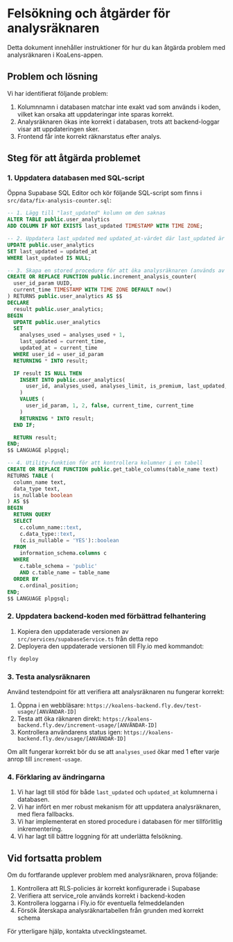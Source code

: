 # Felsökning och åtgärder för analysräknaren

Detta dokument innehåller instruktioner för hur du kan åtgärda problem med analysräknaren i KoaLens-appen.

## Problem och lösning

Vi har identifierat följande problem:

1. Kolumnnamn i databasen matchar inte exakt vad som används i koden, vilket kan orsaka att uppdateringar inte sparas korrekt.
2. Analysräknaren ökas inte korrekt i databasen, trots att backend-loggar visar att uppdateringen sker.
3. Frontend får inte korrekt räknarstatus efter analys.

## Steg för att åtgärda problemet

### 1. Uppdatera databasen med SQL-script

Öppna Supabase SQL Editor och kör följande SQL-script som finns i `src/data/fix-analysis-counter.sql`:

```sql
-- 1. Lägg till "last_updated" kolumn om den saknas
ALTER TABLE public.user_analytics 
ADD COLUMN IF NOT EXISTS last_updated TIMESTAMP WITH TIME ZONE;

-- 2. Uppdatera last_updated med updated_at-värdet där last_updated är NULL
UPDATE public.user_analytics 
SET last_updated = updated_at 
WHERE last_updated IS NULL;

-- 3. Skapa en stored procedure för att öka analysräknaren (används av backend)
CREATE OR REPLACE FUNCTION public.increment_analysis_counter(
  user_id_param UUID,
  current_time TIMESTAMP WITH TIME ZONE DEFAULT now()
) RETURNS public.user_analytics AS $$
DECLARE
  result public.user_analytics;
BEGIN
  UPDATE public.user_analytics
  SET 
    analyses_used = analyses_used + 1,
    last_updated = current_time,
    updated_at = current_time
  WHERE user_id = user_id_param
  RETURNING * INTO result;

  IF result IS NULL THEN
    INSERT INTO public.user_analytics(
      user_id, analyses_used, analyses_limit, is_premium, last_updated, updated_at
    )
    VALUES (
      user_id_param, 1, 2, false, current_time, current_time
    )
    RETURNING * INTO result;
  END IF;

  RETURN result;
END;
$$ LANGUAGE plpgsql;

-- 4. Utility-funktion för att kontrollera kolumner i en tabell
CREATE OR REPLACE FUNCTION public.get_table_columns(table_name text)
RETURNS TABLE (
  column_name text,
  data_type text,
  is_nullable boolean
) AS $$
BEGIN
  RETURN QUERY
  SELECT 
    c.column_name::text, 
    c.data_type::text, 
    (c.is_nullable = 'YES')::boolean
  FROM 
    information_schema.columns c
  WHERE 
    c.table_schema = 'public' 
    AND c.table_name = table_name
  ORDER BY 
    c.ordinal_position;
END;
$$ LANGUAGE plpgsql;
```

### 2. Uppdatera backend-koden med förbättrad felhantering

1. Kopiera den uppdaterade versionen av `src/services/supabaseService.ts` från detta repo
2. Deployera den uppdaterade versionen till Fly.io med kommandot:

```bash
fly deploy
```

### 3. Testa analysräknaren

Använd testendpoint för att verifiera att analysräknaren nu fungerar korrekt:

1. Öppna i en webbläsare: `https://koalens-backend.fly.dev/test-usage/[ANVÄNDAR-ID]`
2. Testa att öka räknaren direkt: `https://koalens-backend.fly.dev/increment-usage/[ANVÄNDAR-ID]`
3. Kontrollera användarens status igen: `https://koalens-backend.fly.dev/usage/[ANVÄNDAR-ID]`

Om allt fungerar korrekt bör du se att `analyses_used` ökar med 1 efter varje anrop till `increment-usage`.

### 4. Förklaring av ändringarna

1. Vi har lagt till stöd för både `last_updated` och `updated_at` kolumnerna i databasen.
2. Vi har infört en mer robust mekanism för att uppdatera analysräknaren, med flera fallbacks.
3. Vi har implementerat en stored procedure i databasen för mer tillförlitlig inkrementering.
4. Vi har lagt till bättre loggning för att underlätta felsökning.

## Vid fortsatta problem

Om du fortfarande upplever problem med analysräknaren, prova följande:

1. Kontrollera att RLS-policies är korrekt konfigurerade i Supabase
2. Verifiera att service_role används korrekt i backend-koden
3. Kontrollera loggarna i Fly.io för eventuella felmeddelanden
4. Försök återskapa analysräknartabellen från grunden med korrekt schema

För ytterligare hjälp, kontakta utvecklingsteamet.